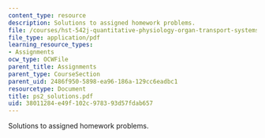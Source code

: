 ```yaml
---
content_type: resource
description: Solutions to assigned homework problems.
file: /courses/hst-542j-quantitative-physiology-organ-transport-systems-spring-2004/38011284e49f102c978393d57fdab657_ps2_solutions.pdf
file_type: application/pdf
learning_resource_types:
- Assignments
ocw_type: OCWFile
parent_title: Assignments
parent_type: CourseSection
parent_uid: 2486f950-5898-ea96-186a-129cc6eadbc1
resourcetype: Document
title: ps2_solutions.pdf
uid: 38011284-e49f-102c-9783-93d57fdab657
---
```

Solutions to assigned homework problems.


